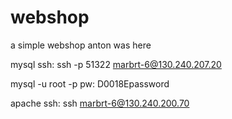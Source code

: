 # webshop
a simple webshop
anton was here

mysql ssh:
ssh -p 51322 marbrt-6@130.240.207.20

mysql -u root -p
pw: D0018Epassword

apache ssh:
ssh marbrt-6@130.240.200.70
